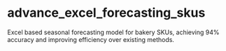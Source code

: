 # advance_excel_forecasting_skus
 Excel based seasonal forecasting model for bakery SKUs, achieving 94% accuracy and improving efficiency over existing methods.
